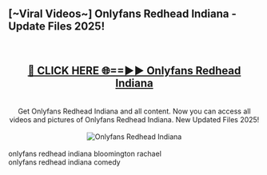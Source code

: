 <h2>[~Viral Videos~] Onlyfans Redhead Indiana - Update Files 2025!</h2>
<br>
<div align="center">
<h2><a href="https://betterlinks.top/A2PfLJ" rel="nofollow">🔴 CLICK HERE 🌐==►► Onlyfans Redhead Indiana</a></h2>
<br>
Get Onlyfans Redhead Indiana and all content. Now you can access all videos and pictures of Onlyfans Redhead Indiana. New Updated Files 2025!
<br>
<br>
<a href="https://betterlinks.top/A2PfLJ" rel="nofollow" data-target="animated-image.originalLink"><img src="https://i.ibb.co.com/WyWwxjT/player-gif2.gif" alt="Onlyfans Redhead Indiana" style="max-width: 100%; display: inline-block;" data-target="animated-image.originalImage"></a>
</div>
<br>
onlyfans redhead indiana bloomington rachael<br>
onlyfans redhead indiana comedy